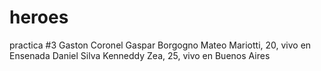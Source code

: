 # heroes
practica #3
Gaston Coronel
Gaspar Borgogno
Mateo Mariotti, 20, vivo en Ensenada
Daniel Silva
Kenneddy Zea, 25, vivo en Buenos Aires